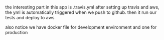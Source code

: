the interesting part in this app is .travis.yml
after setting up travis and aws, the yml is automatically triggered when we push to github.
then it run our tests and deploy to aws

also notice we have docker file for development environment and one for production
